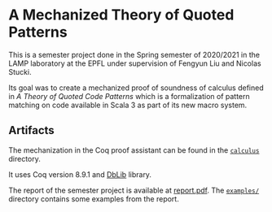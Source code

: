 # A Mechanized Theory of Quoted Patterns

This is a semester project done in the Spring semester of 2020/2021 in the LAMP laboratory at the EPFL under supervision of Fengyun Liu and Nicolas Stucki.

Its goal was to create a mechanized proof of soundness of calculus defined in *A Theory of Quoted Code Patterns* which is a formalization of pattern matching on code available in Scala 3 as part of its new macro system.

## Artifacts

The mechanization in the Coq proof assistant can be found in the [`calculus`](calculus/) directory.

It uses Coq version 8.9.1 and [DbLib](https://github.com/coq-community/dblib/) library.

The report of the semester project is available at [report.pdf](report.pdf).
The [`examples/`](examples/) directory contains some examples from the report.

